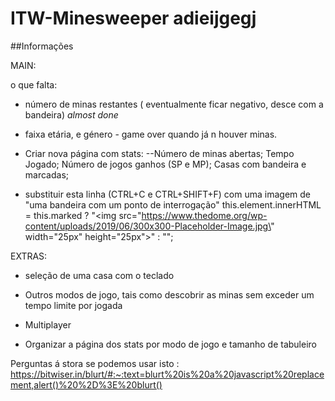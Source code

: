 # ITW-Minesweeper adieijgegj
##Informações

MAIN: 

o que falta:
- número de minas restantes ( eventualmente ficar negativo, desce com a bandeira) *almost done*

- faixa etária, e género - game over quando já n houver minas.

- Criar nova página com stats:
    --Número de minas abertas; Tempo Jogado; Número de jogos ganhos (SP e MP); Casas com bandeira e marcadas; 

- substituir esta linha (CTRL+C e CTRL+SHIFT+F) com uma imagem de "uma bandeira com um ponto de interrogação"
 this.element.innerHTML = this.marked ? "<img src=\"https://www.thedome.org/wp-content/uploads/2019/06/300x300-Placeholder-Image.jpg\" width=\"25px\" height=\"25px\">" : "";

EXTRAS:

- seleção de uma casa com o teclado

- Outros modos de jogo, tais como descobrir as minas sem exceder um tempo limite por jogada

- Multiplayer

- Organizar a página dos stats por modo de jogo e tamanho de tabuleiro 


Perguntas á stora se podemos usar isto : 
https://bitwiser.in/blurt/#:~:text=blurt%20is%20a%20javascript%20replacement,alert()%20%2D%3E%20blurt()